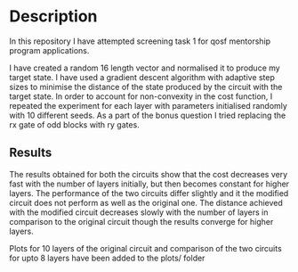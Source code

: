 # Description

In this repository I have attempted screening task 1 for qosf mentorship program applications. 

I have created a random 16 length vector and normalised it to produce my target state. I have used a gradient descent algorithm with adaptive step sizes to minimise the distance of the state produced by the circuit with the target state. In order to account for non-convexity in the cost function, I repeated the experiment for each layer with parameters initialised randomly with 10 different seeds. As a part of the bonus question I tried replacing the rx gate of odd blocks with ry gates. 

## Results
The results obtained for both the circuits show that the cost decreases very fast with the number of layers initially, but then becomes constant for higher layers. 
The performance of the two circuits differ slightly and it the modified circuit does not perform as well as the original one. The distance achieved with the modified circuit decreases slowly with the number of layers in comparison to the original circuit though the results converge for higher layers. 

Plots for 10 layers of the original circuit and comparison of the two circuits for upto 8 layers have been added to the plots/ folder
